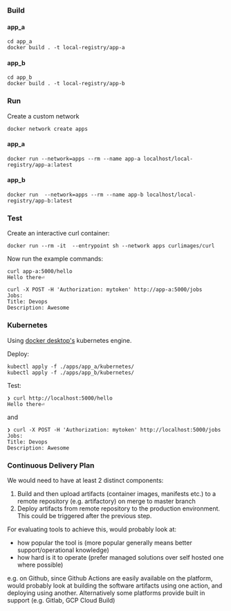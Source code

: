 ### Build

#### app_a

```
cd app_a
docker build . -t local-registry/app-a
```

#### app_b

```
cd app_b
docker build . -t local-registry/app-b
```

### Run

Create a custom network

```
docker network create apps
```
#### app_a

```
docker run --network=apps --rm --name app-a localhost/local-registry/app-a:latest
```

#### app_b

```
docker run  --network=apps --rm --name app-b localhost/local-registry/app-b:latest
```

### Test
Create an interactive curl container:

```
docker run --rm -it  --entrypoint sh --network apps curlimages/curl
```

Now run the example commands:

```
curl app-a:5000/hello
Hello there⏎
```

```
curl -X POST -H 'Authorization: mytoken' http://app-a:5000/jobs
Jobs:
Title: Devops
Description: Awesome
```

### Kubernetes

Using [docker desktop's](https://docs.docker.com/desktop/kubernetes/) kubernetes engine.

Deploy:

```
kubectl apply -f ./apps/app_a/kubernetes/
kubectl apply -f ./apps/app_b/kubernetes/
```

Test:
```
❯ curl http://localhost:5000/hello
Hello there⏎
```
and 

```
❯ curl -X POST -H 'Authorization: mytoken' http://localhost:5000/jobs
Jobs:
Title: Devops
Description: Awesome
```

### Continuous Delivery Plan

We would need to have at least 2 distinct components:

1. Build and then upload artifacts (container images, manifests etc.) to a remote repository (e.g. artifactory) on merge to master branch 
2. Deploy artifacts from remote repository to the production environment. This could be triggered after the previous step.

For evaluating tools to achieve this, would probably look at: 
* how popular the tool is (more popular generally means better support/operational knowledge)
* how hard is it to operate (prefer managed solutions over self hosted one where possible)

e.g. on Github, since Github Actions are easily available on the platform, would probably look at building the software artifacts using one action, and deploying using another. Alternatively some platforms provide built in support (e.g. Gitlab, GCP Cloud Build)

